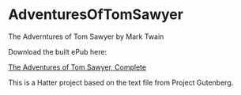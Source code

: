 AdventuresOfTomSawyer
=====================

The Adverntures of Tom Sawyer by Mark Twain

Download the built ePub here:

<a href='https://github.com/baldmountain/AdventuresOfTomSawyer/raw/master/The%20Adverntures%20of%20Tom%20Sawyer%20-%20Mark%20Twain.epub'>The Adventures of Tom Sawyer, Complete</a>

This is a Hatter project based on the text file from Project Gutenberg.
